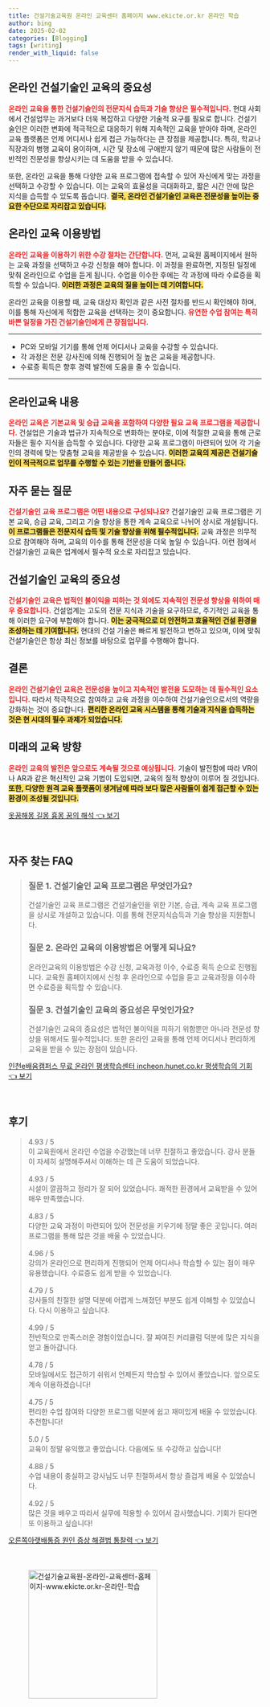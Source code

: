 ```yaml
---
title: 건설기술교육원 온라인 교육센터 홈페이지 www.ekicte.or.kr 온라인 학습
author: bing
date: 2025-02-02
categories: [Blogging]
tags: [writing]
render_with_liquid: false
---
```



<h2 id='온라인_건설기술인_교육의_중요성'>온라인 건설기술인 교육의 중요성</h2>

<p><b><span style="color: #ee2323;">온라인 교육을 통한 건설기술인의 전문지식 습득과 기술 향상은 필수적입니다.</span></b> 현대 사회에서 건설업무는 과거보다 더욱 복잡하고 다양한 기술적 요구를 필요로 합니다. 건설기술인은 이러한 변화에 적극적으로 대응하기 위해 지속적인 교육을 받아야 하며, 온라인 교육 플랫폼은 언제 어디서나 쉽게 접근 가능하다는 큰 장점을 제공합니다. 특히, 학교나 직장과의 병행 교육이 용이하며, 시간 및 장소에 구애받지 않기 때문에 많은 사람들이 전반적인 전문성을 향상시키는 데 도움을 받을 수 있습니다.</p>

<p>또한, 온라인 교육을 통해 다양한 교육 프로그램에 접속할 수 있어 자신에게 맞는 과정을 선택하고 수강할 수 있습니다. 이는 교육의 효율성을 극대화하고, 짧은 시간 안에 많은 지식을 습득할 수 있도록 돕습니다. <b><span style="background-color: #ffe066;">결국, 온라인 건설기술인 교육은 전문성을 높이는 중요한 수단으로 자리잡고 있습니다.</span></b></p>

<h2 id='온라인_교육_이용방법'>온라인 교육 이용방법</h2>

<p><b><span style="color: #ee2323;">온라인 교육을 이용하기 위한 수강 절차는 간단합니다.</span></b> 먼저, 교육원 홈페이지에서 원하는 교육 과정을 선택하고 수강 신청을 해야 합니다. 이 과정을 완료하면, 지정된 일정에 맞춰 온라인으로 수업을 듣게 됩니다. 수업을 이수한 후에는 각 과정에 따라 수료증을 획득할 수 있습니다. <b><span style="background-color: #ffe066;">이러한 과정은 교육의 질을 높이는 데 기여합니다.</span></b></p>

<p>온라인 교육을 이용할 때, 교육 대상자 확인과 같은 사전 절차를 반드시 확인해야 하며, 이를 통해 자신에게 적합한 교육을 선택하는 것이 중요합니다. <b><span style="color: #ee2323;">유연한 수업 참여는 특히 바쁜 일정을 가진 건설기술인에게 큰 장점입니다.</span></b></p>

<hr />

<ul>
    <li>PC와 모바일 기기를 통해 언제 어디서나 교육을 수강할 수 있습니다.</li>
    <li>각 과정은 전문 강사진에 의해 진행되어 질 높은 교육을 제공합니다.</li>
    <li>수료증 획득은 향후 경력 발전에 도움을 줄 수 있습니다.</li>
</ul>

<hr />

<h2 id='온라인교육_내용'>온라인교육 내용</h2>

<p><b><span style="color: #ee2323;">온라인 교육은 기본교육 및 승급 교육을 포함하여 다양한 필요 교육 프로그램을 제공합니다.</span></b> 건설업은 기술과 법규가 지속적으로 변화하는 분야로, 이에 적절한 교육을 통해 근로자들은 필수 지식을 습득할 수 있습니다. 다양한 교육 프로그램이 마련되어 있어 각 기술인의 경력에 맞는 맞춤형 교육을 제공받을 수 있습니다. <b><span style="background-color: #ffe066;">이러한 교육의 제공은 건설기술인이 적극적으로 업무를 수행할 수 있는 기반을 만들어 줍니다.</span></b></p>

<h2 id='자주_묻는_질문'>자주 묻는 질문</h2>

<p><b><span style="color: #ee2323;">건설기술인 교육 프로그램은 어떤 내용으로 구성되나요?</span></b> 건설기술인 교육 프로그램은 기본 교육, 승급 교육, 그리고 기술 향상을 통한 계속 교육으로 나뉘어 상시로 개설됩니다. <b><span style="background-color: #ffe066;">이 프로그램들은 전문지식 습득 및 기술 향상을 위해 필수적입니다.</span></b> 교육 과정은 의무적으로 참여해야 하며, 교육의 이수를 통해 전문성을 더욱 높일 수 있습니다. 이런 점에서 건설기술인 교육은 업계에서 필수적 요소로 자리잡고 있습니다.</p>

<h2 id='건설기술인_교육의_중요성'>건설기술인 교육의 중요성</h2>

<p><b><span style="color: #ee2323;">건설기술인 교육은 법적인 불이익을 피하는 것 외에도 지속적인 전문성 향상을 위하여 매우 중요합니다.</span></b> 건설업계는 고도의 전문 지식과 기술을 요구하므로, 주기적인 교육을 통해 이러한 요구에 부합해야 합니다. <b><span style="background-color: #ffe066;">이는 궁극적으로 더 안전하고 효율적인 건설 환경을 조성하는 데 기여합니다.</span></b> 현대의 건설 기술은 빠르게 발전하고 변하고 있으며, 이에 맞춰 건설기술인은 항상 최신 정보를 바탕으로 업무를 수행해야 합니다.</p>

<h2 id='결론'>결론</h2>

<p><b><span style="color: #ee2323;">온라인 건설기술인 교육은 전문성을 높이고 지속적인 발전을 도모하는 데 필수적인 요소입니다.</span></b> 따라서 적극적으로 참여하고 교육 과정을 이수하여 건설기술인으로서의 역량을 강화하는 것이 중요합니다. <b><span style="background-color: #ffe066;">편리한 온라인 교육 시스템을 통해 기술과 지식을 습득하는 것은 현 시대의 필수 과제가 되었습니다.</span></b></p>

<h2 id='미래의_교육_방향'>미래의 교육 방향</h2>

<p><b><span style="color: #ee2323;">온라인 교육의 발전은 앞으로도 계속될 것으로 예상됩니다.</span></b> 기술이 발전함에 따라 VR이나 AR과 같은 혁신적인 교육 기법이 도입되면, 교육의 질적 향상이 이루어 질 것입니다. <b><span style="background-color: #ffe066;">또한, 다양한 원격 교육 플랫폼이 생겨남에 따라 보다 많은 사람들이 쉽게 접근할 수 있는 환경이 조성될 것입니다.</span></b></p>


<p><a class="click-button" title="옷꿈해몽 길몽 흉몽 꿈의 해석" href="https://afficreate.github.io/posts/%EC%98%B7%EA%BF%88%ED%95%B4%EB%AA%BD-%EA%B8%B8%EB%AA%BD-%ED%9D%89%EB%AA%BD-%EA%BF%88%EC%9D%98-%ED%95%B4%EC%84%9D/" rel="dofollow">옷꿈해몽 길몽 흉몽 꿈의 해석 👈 보기</a></p><br>
<h2 id='자주_찾는_FAQ'>자주 찾는 FAQ</h2>
<div itemscope="" itemtype="https://schema.org/FAQPage"> 
<blockquote> 
<div itemscope="" itemprop="mainEntity" itemtype="https://schema.org/Question"> 
<h3 itemprop="name">질문 1. 건설기술인 교육 프로그램은 무엇인가요?</h3> 
<div itemscope="" itemprop="acceptedAnswer" itemtype="https://schema.org/Answer"> 
<span itemprop="text"> 
<p>건설기술인 교육 프로그램은 건설기술인을 위한 기본, 승급, 계속 교육 프로그램을 상시로 개설하고 있습니다. 이를 통해 전문지식습득과 기술 향상을 지원합니다.</p> 
</span> 
</div> 
</div> 

<div itemscope="" itemprop="mainEntity" itemtype="https://schema.org/Question"> 
<h3 itemprop="name">질문 2. 온라인 교육의 이용방법은 어떻게 되나요?</h3> 
<div itemscope="" itemprop="acceptedAnswer" itemtype="https://schema.org/Answer"> 
<span itemprop="text"> 
<p>온라인교육의 이용방법은 수강 신청, 교육과정 이수, 수료증 획득 순으로 진행됩니다. 교육원 홈페이지에서 신청 후 온라인으로 수업을 듣고 교육과정을 이수하면 수료증을 획득할 수 있습니다.</p> 
</span> 
</div> 
</div> 

<div itemscope="" itemprop="mainEntity" itemtype="https://schema.org/Question"> 
<h3 itemprop="name">질문 3. 건설기술인 교육의 중요성은 무엇인가요?</h3> 
<div itemscope="" itemprop="acceptedAnswer" itemtype="https://schema.org/Answer"> 
<span itemprop="text"> 
<p>건설기술인 교육의 중요성은 법적인 불이익을 피하기 위함뿐만 아니라 전문성 향상을 위해서도 필수적입니다. 또한 온라인 교육을 통해 언제 어디서나 편리하게 교육을 받을 수 있는 장점이 있습니다.</p> 
</span> 
</div> 
</div> 
</blockquote> 
</div>
<p><a class="click-button" title="인천e배움캠퍼스 무료 온라인 평생학습센터 incheon.hunet.co.kr 평생학습의 기회" href="https://afficreate.github.io/posts/%EC%9D%B8%EC%B2%9Ce%EB%B0%B0%EC%9B%80%EC%BA%A0%ED%8D%BC%EC%8A%A4-%EB%AC%B4%EB%A3%8C-%EC%98%A8%EB%9D%BC%EC%9D%B8-%ED%8F%89%EC%83%9D%ED%95%99%EC%8A%B5%EC%84%BC%ED%84%B0-incheon.hunet.co.kr-%ED%8F%89%EC%83%9D%ED%95%99%EC%8A%B5%EC%9D%98-%EA%B8%B0%ED%9A%8C/" rel="dofollow">인천e배움캠퍼스 무료 온라인 평생학습센터 incheon.hunet.co.kr 평생학습의 기회 👈 보기</a></p><br>
<h2 id='후기'>후기</h2>
<div itemscope itemtype="https://schema.org/Product">
  <blockquote>
  <div itemprop="review" itemscope itemtype="https://schema.org/Review">
      <div itemprop="reviewRating" itemscope itemtype="https://schema.org/Rating"> <span itemprop="ratingValue">4.93</span> / <span itemprop="bestRating">5</span> </div>
      <span itemprop="reviewBody">이 교육원에서 온라인 수업을 수강했는데 너무 친절하고 좋았습니다. 강사 분들이 자세히 설명해주셔서 이해하는 데 큰 도움이 되었습니다.</span>
  </div>
  <br>
  <div itemprop="review" itemscope itemtype="https://schema.org/Review">
      <div itemprop="reviewRating" itemscope itemtype="https://schema.org/Rating"> <span itemprop="ratingValue">4.93</span> / <span itemprop="bestRating">5</span> </div>
      <span itemprop="reviewBody">시설이 깔끔하고 정리가 잘 되어 있었습니다. 쾌적한 환경에서 교육받을 수 있어 매우 만족했습니다.</span>
  </div>
  <br>
  <div itemprop="review" itemscope itemtype="https://schema.org/Review">
      <div itemprop="reviewRating" itemscope itemtype="https://schema.org/Rating"> <span itemprop="ratingValue">4.83</span> / <span itemprop="bestRating">5</span> </div>
      <span itemprop="reviewBody">다양한 교육 과정이 마련되어 있어 전문성을 키우기에 정말 좋은 곳입니다. 여러 프로그램을 통해 많은 것을 배울 수 있었습니다.</span>
  </div>
  <br>
  <div itemprop="review" itemscope itemtype="https://schema.org/Review">
      <div itemprop="reviewRating" itemscope itemtype="https://schema.org/Rating"> <span itemprop="ratingValue">4.96</span> / <span itemprop="bestRating">5</span> </div>
      <span itemprop="reviewBody">강의가 온라인으로 편리하게 진행되어 언제 어디서나 학습할 수 있는 점이 매우 유용했습니다. 수료증도 쉽게 받을 수 있었습니다.</span>
  </div>
  <br>
  <div itemprop="review" itemscope itemtype="https://schema.org/Review">
      <div itemprop="reviewRating" itemscope itemtype="https://schema.org/Rating"> <span itemprop="ratingValue">4.79</span> / <span itemprop="bestRating">5</span> </div>
      <span itemprop="reviewBody">강사들의 친절한 설명 덕분에 어렵게 느껴졌던 부분도 쉽게 이해할 수 있었습니다. 다시 이용하고 싶습니다.</span>
  </div>
  <br>
  <div itemprop="review" itemscope itemtype="https://schema.org/Review">
      <div itemprop="reviewRating" itemscope itemtype="https://schema.org/Rating"> <span itemprop="ratingValue">4.99</span> / <span itemprop="bestRating">5</span> </div>
      <span itemprop="reviewBody">전반적으로 만족스러운 경험이었습니다. 잘 짜여진 커리큘럼 덕분에 많은 지식을 얻고 돌아갑니다.</span>
  </div>
  <br>
  <div itemprop="review" itemscope itemtype="https://schema.org/Review">
      <div itemprop="reviewRating" itemscope itemtype="https://schema.org/Rating"> <span itemprop="ratingValue">4.78</span> / <span itemprop="bestRating">5</span> </div>
      <span itemprop="reviewBody">모바일에서도 접근하기 쉬워서 언제든지 학습할 수 있어서 좋았습니다. 앞으로도 계속 이용하겠습니다!</span>
  </div>
  <br>
  <div itemprop="review" itemscope itemtype="https://schema.org/Review">
      <div itemprop="reviewRating" itemscope itemtype="https://schema.org/Rating"> <span itemprop="ratingValue">4.75</span> / <span itemprop="bestRating">5</span> </div>
      <span itemprop="reviewBody">편리한 수업 참여와 다양한 프로그램 덕분에 쉽고 재미있게 배울 수 있었습니다. 추천합니다!</span>
  </div>
  <br>
  <div itemprop="review" itemscope itemtype="https://schema.org/Review">
      <div itemprop="reviewRating" itemscope itemtype="https://schema.org/Rating"> <span itemprop="ratingValue">5.0</span> / <span itemprop="bestRating">5</span> </div>
      <span itemprop="reviewBody">교육이 정말 유익했고 좋았습니다. 다음에도 또 수강하고 싶습니다!</span>
  </div>
  <br>
  <div itemprop="review" itemscope itemtype="https://schema.org/Review">
      <div itemprop="reviewRating" itemscope itemtype="https://schema.org/Rating"> <span itemprop="ratingValue">4.88</span> / <span itemprop="bestRating">5</span> </div>
      <span itemprop="reviewBody">수업 내용이 충실하고 강사님도 너무 친절하셔서 항상 즐겁게 배울 수 있었습니다.</span>
  </div>
  <br>
  <div itemprop="review" itemscope itemtype="https://schema.org/Review">
      <div itemprop="reviewRating" itemscope itemtype="https://schema.org/Rating"> <span itemprop="ratingValue">4.92</span> / <span itemprop="bestRating">5</span> </div>
      <span itemprop="reviewBody">많은 것을 배우고 따라서 실무에 적용할 수 있어서 감사했습니다. 기회가 된다면 또 이용하고 싶습니다!</span>
  </div>
  </blockquote>
</div>
<p><a class="click-button" title="오른쪽아랫배통증 원인 증상 해결법 통찰력" href="https://afficreate.github.io/posts/%EC%98%A4%EB%A5%B8%EC%AA%BD%EC%95%84%EB%9E%AB%EB%B0%B0%ED%86%B5%EC%A6%9D-%EC%9B%90%EC%9D%B8-%EC%A6%9D%EC%83%81-%ED%95%B4%EA%B2%B0%EB%B2%95-%ED%86%B5%EC%B0%B0%EB%A0%A5/" rel="dofollow">오른쪽아랫배통증 원인 증상 해결법 통찰력 👈 보기</a></p><br>
<figure class="image"><img src="https://afficreate.github.io/assets/img/thumbnail/건설기술교육원-온라인-교육센터-홈페이지-www.ekicte.or.kr-온라인-학습.webp" alt="건설기술교육원-온라인-교육센터-홈페이지-www.ekicte.or.kr-온라인-학습" width="256" height="256"></figure>